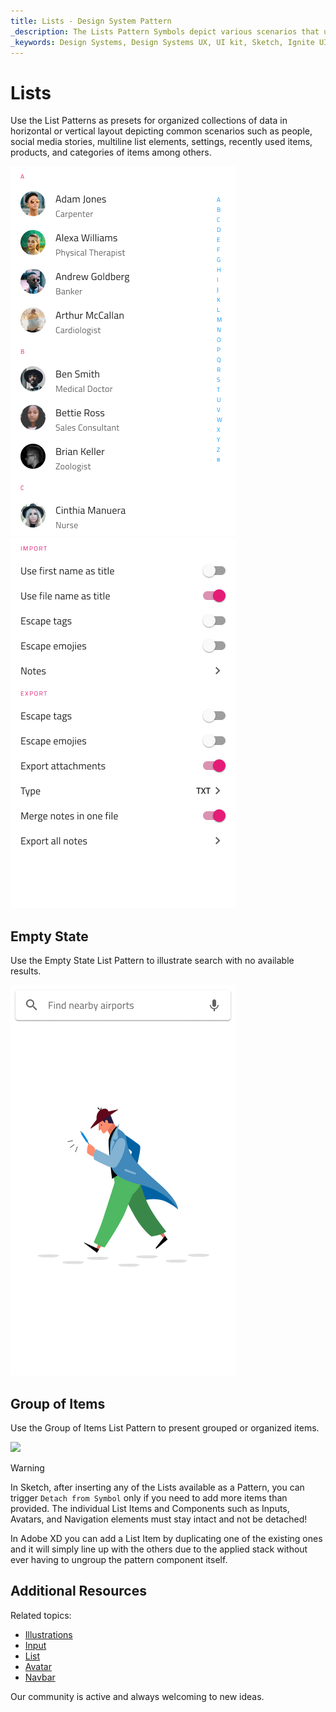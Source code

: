 ```yaml
---
title: Lists - Design System Pattern
_description: The Lists Pattern Symbols depict various scenarios that use lists to organize some common collections of information on one or more levels in horizontal and vertical layout.
_keywords: Design Systems, Design Systems UX, UI kit, Sketch, Ignite UI for Angular, Sketch to Angular, Angular, Angular Design System, Export code from Sketch, Design Kits for Angular, Sketch HTML, Sketch to HTML, Sketch UI kits
---
```


# Lists

Use the List Patterns as presets for organized collections of data in horizontal or vertical layout depicting common scenarios such as people, social media stories, multiline list elements, settings, recently used items, products, and categories of items among others.

<img class="responsive-img" src="../images/lists_people.png" srcset="../images/lists_people@2x.png 2x" />
<img class="responsive-img" src="../images/lists_settings.png" srcset="../images/lists_settings@2x.png 2x" />


## Empty State

Use the Empty State List Pattern to illustrate search with no available results.

<img class="responsive-img" src="../images/list_search_cannotfind.png" srcset="../images/list_search_cannotfind@2x.png 2x" />



## Group of Items

Use the Group of Items List Pattern to present grouped or organized items.

<img class="responsive-img" src="../images/list_with_avatars.png" srcset="../images/list_with_avatars@2x.png 2x" />

> [!WARNING]
> In Sketch, after inserting any of the Lists available as a Pattern, you can trigger `Detach from Symbol` only if you need to add more items than provided. The individual List Items and Components such as Inputs, Avatars, and Navigation elements must stay intact and not be detached!
>
> In Adobe XD you can add a List Item by duplicating one of the existing ones and it will simply line up with the others due to the applied stack without ever having to ungroup the pattern component itself.

## Additional Resources

Related topics:

- [Illustrations](../style/illustrations.md)
- [Input](../components/input.md)
- [List](../components/list.md)
- [Avatar](../components/avatar.md)
- [Navbar](../components/navbar.md)
  <div class="divider--half"></div>

Our community is active and always welcoming to new ideas.

